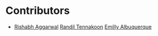 # Contributors
	
* [Rishabh Aggarwal](https://github.com/altruistcoder)
[Randil Tennakoon](https://github.com/randiltennakoon)
[Emilly Albuquerque](https://github.com/emys-alb)
